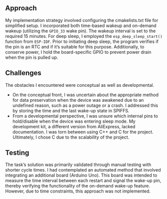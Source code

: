 ## Approach
My implementation strategy involved configuring the cmakelists.txt file for simplified setup. I incorporated both time-based wakeup and on-demand wakeup (utilizing the ```GPIO_33``` wake pin). The wakeup interval is set to the required 15 minutes. For deep sleep, I employed the ```esp_deep_sleep_start()``` function from ```ESP-IDF```. Prior to initiating deep sleep, the program verifies if the pin is an RTC and if it’s suitable for this purpose. Additionally, to conserve power, I hold the board-specific GPIO to prevent power drain when the pin is pulled up.
## Challenges
The obstacles I encountered were conceptual as well as developmental.
* On the conceptual front, I was uncertain about the appropriate method for data preservation when the device was awakened due to an undefined reason, such as a power outage or a crash. I addressed this by storing the time and the last wake-up state in SPIFFS.
* From a developmental perspective, I was unsure which internal pins to hold/disable when the device was entering sleep mode. My development kit, a different version from AliExpress, lacked documentation. I was torn between using C++ and C for the project. Ultimately, I chose C due to the scalability of the project.
## Testing
The task’s solution was primarily validated through manual testing with shorter cycle times. I had contemplated an automated method that involved integrating an additional board (Arduino Uno). This board was intended to measure the time interval between each restart and signal the wake-up pin, thereby verifying the functionality of the on-demand wake-up feature. However, due to time constraints, this approach was not implemented.